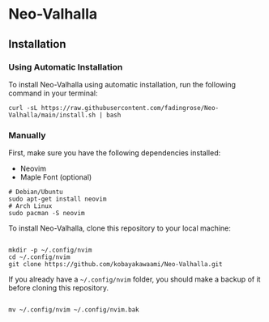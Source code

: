 # Neo-Valhalla

## Installation

### Using Automatic Installation

To install Neo-Valhalla using automatic installation, run the following command in your terminal:

```
curl -sL https://raw.githubusercontent.com/fadingrose/Neo-Valhalla/main/install.sh | bash
```

### Manually

First, make sure you have the following dependencies installed:

- Neovim
- Maple Font (optional)

```
# Debian/Ubuntu
sudo apt-get install neovim
# Arch Linux
sudo pacman -S neovim
```

To install Neo-Valhalla, clone this repository to your local machine:

```

mkdir -p ~/.config/nvim
cd ~/.config/nvim
git clone https://github.com/kobayakawaami/Neo-Valhalla.git

```

If you already have a `~/.config/nvim` folder, you should make a backup of it before cloning this repository.

```

mv ~/.config/nvim ~/.config/nvim.bak

```

```

```
